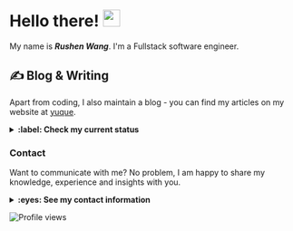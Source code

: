 # Hello there! <img src="https://raw.githubusercontent.com/MartinHeinz/MartinHeinz/master/wave.gif" width="30px">

My name is ***Rushen Wang***. I'm a Fullstack software engineer. 
## &#x270d; Blog & Writing

Apart from coding, I also maintain a blog - you can find my articles on my website at [yuque](https://www.yuque.com/dovics).

<details close>
<summary><strong>:label: Check my current status</strong></summary>

- :man_scientist: Trying to become a programming master.
- :books: Have been studying hard.
- :thinking: I am currently working as a backend developer.
- :computer: Thinking, Coding, Writing

<p align="center">
<img height="200" src="https://github-readme-stats.vercel.app/api?username=dovics&count_private=true&show_icons=true"/>
<img height="200" src="https://github-readme-stats.vercel.app/api/top-langs/?username=dovics&hide=html,jupyter+notebook&count_private=true&show_icons=true"/>
</p>

</details>

### Contact

Want to communicate with me? No problem, I am happy to share my knowledge, experience and insights with you.

<details close>
<summary><strong>:eyes: See my contact information</strong></summary>

- GitHub - [@dovics](https://github.com/dovics)
- Yuque - [@dovics](https://yuque.com/dovics)
- WeChat - wangrs1999
- Twitter - [@wangrushen](https://twitter.com/wangrushen)
- Email - <wrs369@88.com>

</details>

![Profile views](https://gpvc.arturio.dev/dovics)
